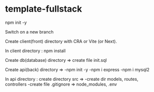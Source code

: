 # template-fullstack

npm init -y

Switch on a new branch

Create client(front) directory with CRA or Vite (or Next).

In client directory : npm install

Create db(database) directory => create file init.sql

Create api(back) directory =>
-npm init -y
-npm i express
-npm i mysql2

In api directory : create directory src =>
-create dir models, routes, controllers
-create file .gitignore => node_modules, .env
